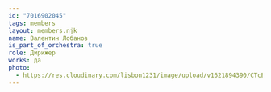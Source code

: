```yaml
---
id: "7016902045"
tags: members
layout: members.njk
name: Валентин Лобанов
is_part_of_orchestra: true
role: Дирижер
works: да
photo:
  - https://res.cloudinary.com/lisbon1231/image/upload/v1621894390/CTcE4NikocA_egzuts.jpg
---
```

